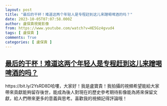 ```yaml
---
layout: post
title: "最后的干杯！难道这两个年轻人是专程赶到这儿来蹭喝啤酒的吗？"
date: 2023-10-05T07:07:58.000Z
author: 盧保貴視覺影像
from: https://www.youtube.com/watch?v=HE5Gz4gvud4
tags: [ 盧保貴 ]
comments: True
categories: [ 盧保貴 ]
---
```

<!--1696489678000-->
[最后的干杯！难道这两个年轻人是专程赶到这儿来蹭喝啤酒的吗？](https://www.youtube.com/watch?v=HE5Gz4gvud4)
------

<div>
https://bit.ly/2YsRD8D哈嘍，大家好！我是盧寶貴！我拍攝的視頻希望能給大家帶來貢獻能夠留存後世，能成為後人對現在的歷史參考期待影像能為將來保留文獻，給人們帶來更多的意義與思考。喜歡我的視頻記得評論哦！
</div>
